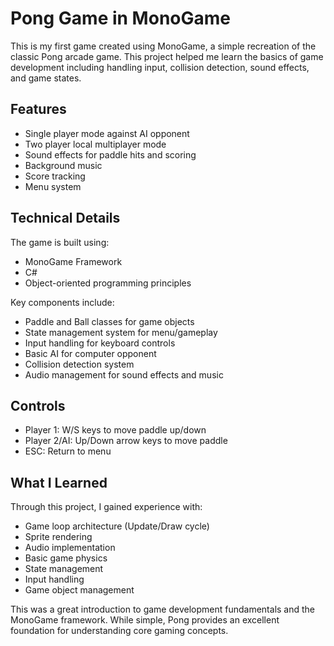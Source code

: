 # Pong Game in MonoGame

This is my first game created using MonoGame, a simple recreation of the classic Pong arcade game. This project helped me learn the basics of game development including handling input, collision detection, sound effects, and game states.

## Features

- Single player mode against AI opponent
- Two player local multiplayer mode
- Sound effects for paddle hits and scoring
- Background music
- Score tracking
- Menu system

## Technical Details

The game is built using:
- MonoGame Framework
- C#
- Object-oriented programming principles

Key components include:
- Paddle and Ball classes for game objects
- State management system for menu/gameplay
- Input handling for keyboard controls
- Basic AI for computer opponent
- Collision detection system
- Audio management for sound effects and music

## Controls

- Player 1: W/S keys to move paddle up/down
- Player 2/AI: Up/Down arrow keys to move paddle
- ESC: Return to menu

## What I Learned

Through this project, I gained experience with:
- Game loop architecture (Update/Draw cycle)
- Sprite rendering
- Audio implementation
- Basic game physics
- State management
- Input handling
- Game object management

This was a great introduction to game development fundamentals and the MonoGame framework. While simple, Pong provides an excellent foundation for understanding core gaming concepts.
